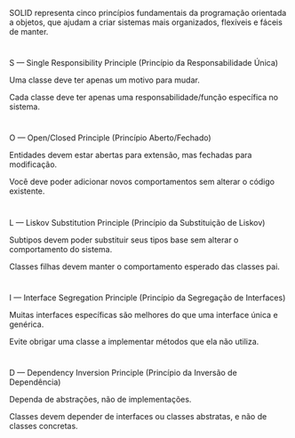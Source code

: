 SOLID representa cinco princípios fundamentais da programação orientada a objetos, que ajudam a criar sistemas mais organizados, flexíveis e fáceis de manter.

#

 S — Single Responsibility Principle (Princípio da Responsabilidade Única)

Uma classe deve ter apenas um motivo para mudar.

Cada classe deve ter apenas uma responsabilidade/função específica no sistema.

#

 O — Open/Closed Principle (Princípio Aberto/Fechado)

Entidades devem estar abertas para extensão, mas fechadas para modificação.

Você deve poder adicionar novos comportamentos sem alterar o código existente.

#

L — Liskov Substitution Principle (Princípio da Substituição de Liskov)

Subtipos devem poder substituir seus tipos base sem alterar o comportamento do sistema.

Classes filhas devem manter o comportamento esperado das classes pai.

#

 I — Interface Segregation Principle (Princípio da Segregação de Interfaces)

Muitas interfaces específicas são melhores do que uma interface única e genérica.

Evite obrigar uma classe a implementar métodos que ela não utiliza.

#

 D — Dependency Inversion Principle (Princípio da Inversão de Dependência)

Dependa de abstrações, não de implementações.

Classes devem depender de interfaces ou classes abstratas, e não de classes concretas.
